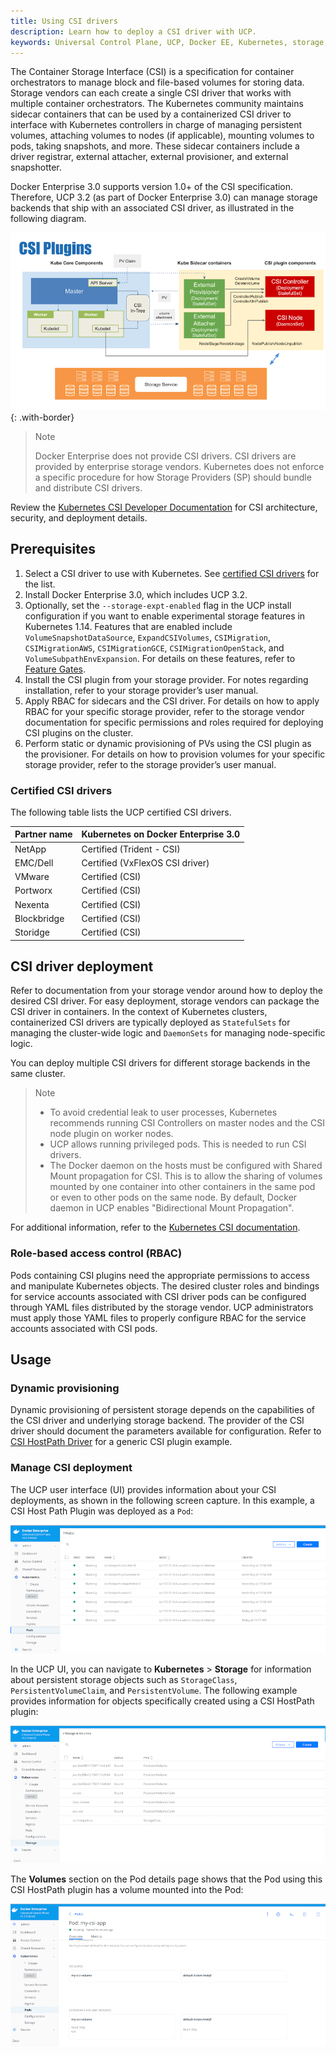 ```yaml
---
title: Using CSI drivers
description: Learn how to deploy a CSI driver with UCP.
keywords: Universal Control Plane, UCP, Docker EE, Kubernetes, storage, volume
---
```


The Container Storage Interface (CSI) is a specification for container orchestrators to manage block and file-based 
volumes for storing data. Storage vendors can each create a single CSI driver that works with multiple 
container orchestrators. The Kubernetes community maintains sidecar containers that can be used by a containerized 
CSI driver to interface with Kubernetes controllers in charge of managing persistent volumes, attaching volumes to 
nodes (if applicable), mounting volumes to pods, taking snapshots, and more. These sidecar containers include 
a driver registrar, external attacher, external provisioner, and external snapshotter.

Docker Enterprise 3.0 supports version 1.0+ of the CSI specification. Therefore, UCP 3.2 (as part of Docker Enterprise 3.0) can manage storage backends that ship with an associated CSI driver, as illustrated in the following diagram.

![Kubernetes and CSI components](/ee/ucp/images/csi-plugins.png){: .with-border}

> Note
>
> Docker Enterprise does not provide CSI drivers. CSI drivers are provided by enterprise storage vendors. Kubernetes does not enforce a specific procedure for how Storage Providers (SP) should bundle and distribute CSI drivers.

Review the [Kubernetes CSI Developer Documentation](https://kubernetes-csi.github.io/docs/) for CSI architecture, 
security, and deployment details.

## Prerequisites

1. Select a CSI driver to use with Kubernetes. See [certified CSI drivers](#certified-csi-drivers) for the list.
2. Install Docker Enterprise 3.0, which includes UCP 3.2. 
3. Optionally, set the `--storage-expt-enabled` flag in the UCP install configuration if you want to enable
experimental storage features in Kubernetes 1.14. Features that are enabled include `VolumeSnapshotDataSource`,
`ExpandCSIVolumes`, `CSIMigration`, `CSIMigrationAWS`, `CSIMigrationGCE`, `CSIMigrationOpenStack`, 
and `VolumeSubpathEnvExpansion`. For details on these features, refer to [Feature Gates](https://kubernetes.io/docs/reference/command-line-tools-reference/feature-gates/#feature-gates).
4. Install the CSI plugin from your storage provider. For notes regarding installation, refer to your 
storage provider’s user manual.
5. Apply RBAC for sidecars and the CSI driver. For details on how to apply RBAC for your specific storage provider, 
refer to the storage vendor documentation for specific permissions and roles required for deploying CSI plugins 
on the cluster.
6. Perform static or dynamic provisioning of PVs using the CSI plugin as the provisioner. For details on how 
to provision volumes for your specific storage provider, refer to the storage provider’s user manual.

### Certified CSI drivers
The following table lists the UCP certified CSI drivers.

| Partner name | Kubernetes on Docker Enterprise 3.0 |
|--------------|-------------------------------------|
| NetApp       | Certified (Trident - CSI)           |
| EMC/Dell     | Certified (VxFlexOS CSI driver)     |
| VMware       | Certified (CSI)                     |
| Portworx     | Certified (CSI)                     |
| Nexenta      | Certified (CSI)                     |
| Blockbridge  | Certified (CSI)                     |
| Storidge     | Certified (CSI)                     |


## CSI driver deployment
Refer to documentation from your storage vendor around how to deploy the desired CSI driver. 
For easy deployment, storage vendors can package the CSI driver in containers. In the context of 
Kubernetes clusters, containerized CSI drivers are typically deployed as `StatefulSets` for 
managing the cluster-wide logic and `DaemonSets` for managing node-specific logic.

You can deploy multiple CSI drivers for different storage backends in the same cluster.

> Note
> - To avoid credential leak to user processes, Kubernetes recommends running CSI Controllers on master nodes and the CSI node plugin on worker nodes. 
> - UCP allows running privileged pods. This is needed to run CSI drivers.
> - The Docker daemon on the hosts must be configured with Shared Mount propagation for CSI. This is to allow the sharing of volumes mounted by one container into other containers in the same pod or even to other pods on the same node. By default, Docker daemon in UCP enables "Bidirectional Mount Propagation".

For additional information, refer to the [Kubernetes CSI documentation](https://kubernetes-csi.github.io/docs/deploying.html).

### Role-based access control (RBAC)
Pods containing CSI plugins need the appropriate permissions to access and manipulate Kubernetes objects. The desired cluster roles and bindings for service accounts associated with CSI driver pods can be configured through YAML files distributed by the storage vendor. UCP administrators must apply those YAML files to properly configure RBAC for the service accounts associated with CSI pods.

## Usage 

### Dynamic provisioning

Dynamic provisioning of persistent storage depends on the capabilities of the CSI driver and underlying storage backend. The provider of the CSI driver should document the parameters available for configuration. 
Refer to [CSI HostPath Driver](https://github.com/kubernetes-csi/csi-driver-host-path) for a generic CSI plugin example.

### Manage CSI deployment
The UCP user interface (UI) provides information about your CSI deployments, as shown in the following screen capture. In this example, a CSI Host Path Plugin was deployed as a `Pod`:

![UCP UI with CSI host plugin](/ee/ucp/images/csi-host-path-plugin.png)

In the UCP UI, you can navigate to **Kubernetes** > **Storage** for information about persistent storage objects such as `StorageClass`, `PersistentVolumeClaim`, and `PersistentVolume`. The following example provides information for objects specifically created using a CSI HostPath plugin:

![UCP UI with persistent storage object information](/ee/ucp/images/persistent-storage-object.png)

The **Volumes** section on the Pod details page shows that the Pod using this CSI HostPath plugin has a volume mounted into the Pod:

![UCP UI with CSI volume mount information](/ee/ucp/images/csi-volume-mounted.png)
